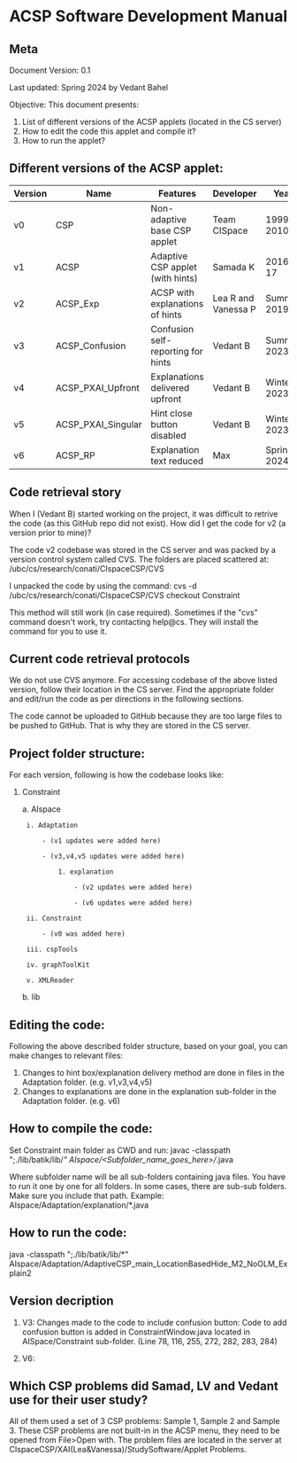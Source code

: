 # ACSP Software Development Manual 

## Meta 
Document Version: 0.1

Last updated: Spring 2024 by Vedant Bahel 


Objective: This document presents:
1. List of different versions of the ACSP applets (located in the CS server)
2. How to edit the code this applet and compile it?
3. How to run the applet?

## Different versions of the ACSP applet:

| Version | Name              | Features                          | Developer          | Year | Codebase (In CS server /ubc/cs/research/conati/) | Materials|
| ------- | ----------------- | --------------------------------- | ------------------ | ---- | -------- | -------- |
| v0      | CSP               | Non-adaptive base CSP applet      | Team CISpace       | 1999-2010   | NA | [AISpace Website](http://www.aispace.org/index.shtml)     |
| v1      | ACSP              | Adaptive CSP applet (with hints)  | Samada K           | 2016-17     | CIspaceCSP/XAI(Lea&Vanessa)/StudySoftware acsp-control.jar | [Thesis](https://open.library.ubc.ca/soa/cIRcle/collections/ubctheses/24/items/1.0348694)         |
| v2      | ACSP_Exp          | ACSP with explanations of hints   | Lea R and Vanessa P| Summer 2019 | CIspaceCSP/XAI(Lea&Vanessa)/StudySoftware acsp-expl.jar | [Thesis](https://open.library.ubc.ca/soa/cIRcle/collections/ubctheses/24/items/1.0389817?o=0)|
| v3      | ACSP_Confusion    | Confusion self-reporting for hints| Vedant B           | Summer 2023 | CIspaceCSP/Vedant_ConfusionStudy |  [Thesis]()       |
| v4      | ACSP_PXAI_Upfront | Explanations delivered upfront    | Vedant B           | Winter 2023 | CIspaceCSP/ACSP_Interface_Vedant_Harshinee/Software |  [Thesis]()        |
| v5      | ACSP_PXAI_Singular| Hint close button disabled        | Vedant B           | Winter 2023 | CIspaceCSP/ACSP_Interface_Vedant_Harshinee/Software |    [Thesis]()      |
| v6      | ACSP_RP           | Explanation text reduced          | Max                | Spring 2024 | CIspaceCSP/Max_RP |   [Report]() |


## Code retrieval story 
When I (Vedant B) started working on the project, it was difficult to retrive the code (as this GitHub repo did not exist). How did I get the code for v2 (a version prior to mine)? 

The code v2 codebase was stored in the CS server and was packed by a version control system called CVS. 
The folders are placed scattered at: /ubc/cs/research/conati/CIspaceCSP/CVS 

I unpacked the code by using the command:
cvs -d /ubc/cs/research/conati/CIspaceCSP/CVS checkout Constraint 

This method will still work (in case required). Sometimes if the "cvs" command doesn't work, try contacting help@cs. They will install the command for you to use it. 


## Current code retrieval protocols 

We do not use CVS anymore. For accessing codebase of the above listed version, follow their location in the CS server. Find the appropriate folder and edit/run the code as per directions in the following sections. 

The code cannot be uploaded to GitHub because they are too large files to be pushed to GitHub. That is why they are stored in the CS server. 

## Project folder structure:

For each version, following is how the codebase looks like: 


1. Constraint

    a. AIspace

        i. Adaptation 

            - (v1 updates were added here)

            - (v3,v4,v5 updates were added here)

                1. explanation 

                    - (v2 updates were added here)

                    - (v6 updates were added here)

        ii. Constraint 

            - (v0 was added here)

        iii. cspTools 
        
        iv. graphToolKit 

        v. XMLReader 

    b. lib



## Editing the code:

Following the above described folder structure, based on your goal, you can make changes to relevant files:
1. Changes to hint box/explanation delivery method are done in files in the Adaptation folder. (e.g. v1,v3,v4,v5)
2. Changes to explanations are done in the explanation sub-folder in the Adaptation folder. (e.g. v6)


## How to compile the code:
Set Constraint main folder as CWD and run: 
javac -classpath ";./lib/batik/lib/*" AIspace/<Subfolder_name_goes_here>/*.java

Where subfolder name will be all sub-folders containing java files. You have to run it one by one for all folders. In some cases, there are sub-sub folders. Make sure you include that path. Example: AIspace/Adaptation/explanation/*.java


## How to run the code: 
java -classpath ";./lib/batik/lib/*" AIspace/Adaptation/AdaptiveCSP_main_LocationBasedHide_M2_NoOLM_Explain2
 
## Version decription 

1. V3: Changes made to the code to include confusion button: Code to add confusion button is added in ConstraintWindow.java located in AISpace/Constraint sub-folder. (Line 78, 116, 255, 272, 282, 283, 284)

2. V6: 


## Which CSP problems did Samad, LV and Vedant use for their user study?
All of them used a set of 3 CSP problems: Sample 1, Sample 2 and Sample 3. These CSP problems are not built-in in the ACSP menu, they need to be opened from File>Open with. The problem files are located in the server at CIspaceCSP/XAI(Lea&Vanessa)/StudySoftware/Applet Problems.

